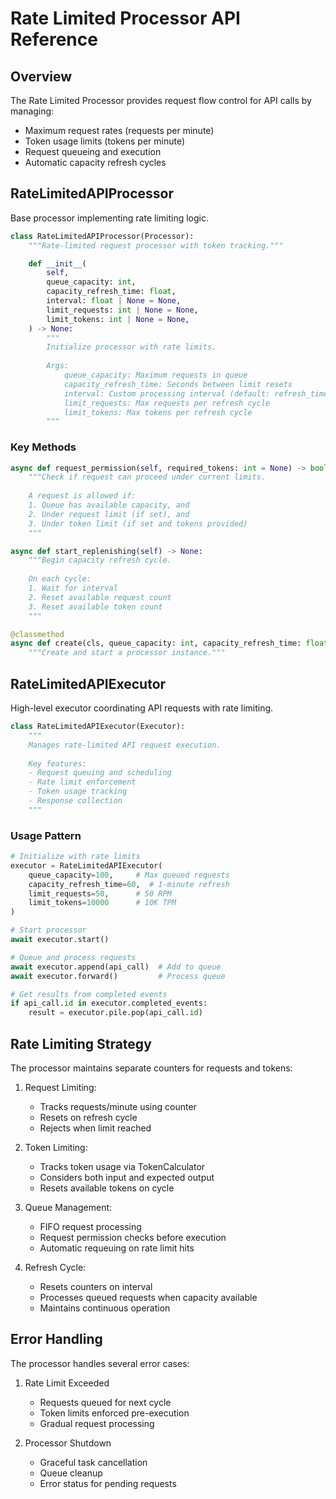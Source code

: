 # Rate Limited Processor API Reference

## Overview

The Rate Limited Processor provides request flow control for API calls by managing:
- Maximum request rates (requests per minute)
- Token usage limits (tokens per minute)
- Request queueing and execution
- Automatic capacity refresh cycles

## RateLimitedAPIProcessor

Base processor implementing rate limiting logic.

```python
class RateLimitedAPIProcessor(Processor):
    """Rate-limited request processor with token tracking."""

    def __init__(
        self,
        queue_capacity: int,
        capacity_refresh_time: float,
        interval: float | None = None,
        limit_requests: int | None = None,
        limit_tokens: int | None = None,
    ) -> None:
        """
        Initialize processor with rate limits.
        
        Args:
            queue_capacity: Maximum requests in queue
            capacity_refresh_time: Seconds between limit resets
            interval: Custom processing interval (default: refresh_time)
            limit_requests: Max requests per refresh cycle
            limit_tokens: Max tokens per refresh cycle
        """
```

### Key Methods

```python
async def request_permission(self, required_tokens: int = None) -> bool:
    """Check if request can proceed under current limits.
    
    A request is allowed if:
    1. Queue has available capacity, and
    2. Under request limit (if set), and
    3. Under token limit (if set and tokens provided)
    """

async def start_replenishing(self) -> None:
    """Begin capacity refresh cycle.
    
    On each cycle:
    1. Wait for interval
    2. Reset available request count
    3. Reset available token count
    """

@classmethod
async def create(cls, queue_capacity: int, capacity_refresh_time: float, **kwargs) -> Self:
    """Create and start a processor instance."""
```

## RateLimitedAPIExecutor 

High-level executor coordinating API requests with rate limiting.

```python
class RateLimitedAPIExecutor(Executor):
    """
    Manages rate-limited API request execution.
    
    Key features:
    - Request queuing and scheduling
    - Rate limit enforcement
    - Token usage tracking
    - Response collection
    """
```

### Usage Pattern

```python
# Initialize with rate limits
executor = RateLimitedAPIExecutor(
    queue_capacity=100,     # Max queued requests
    capacity_refresh_time=60,  # 1-minute refresh
    limit_requests=50,      # 50 RPM
    limit_tokens=10000      # 10K TPM
)

# Start processor
await executor.start()

# Queue and process requests
await executor.append(api_call)  # Add to queue
await executor.forward()         # Process queue

# Get results from completed events
if api_call.id in executor.completed_events:
    result = executor.pile.pop(api_call.id)
```

## Rate Limiting Strategy

The processor maintains separate counters for requests and tokens:

1. Request Limiting:
   - Tracks requests/minute using counter
   - Resets on refresh cycle
   - Rejects when limit reached

2. Token Limiting:
   - Tracks token usage via TokenCalculator
   - Considers both input and expected output
   - Resets available tokens on cycle

3. Queue Management:
   - FIFO request processing
   - Request permission checks before execution
   - Automatic requeuing on rate limit hits

4. Refresh Cycle:
   - Resets counters on interval
   - Processes queued requests when capacity available
   - Maintains continuous operation

## Error Handling

The processor handles several error cases:

1. Rate Limit Exceeded
   - Requests queued for next cycle
   - Token limits enforced pre-execution
   - Gradual request processing

2. Processor Shutdown
   - Graceful task cancellation
   - Queue cleanup
   - Error status for pending requests
